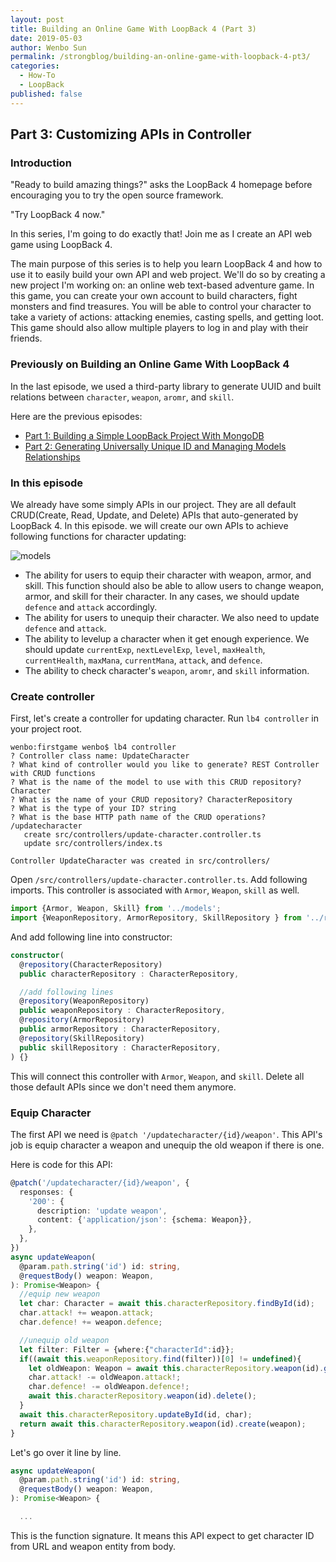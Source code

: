```yaml
---
layout: post
title: Building an Online Game With LoopBack 4 (Part 3)
date: 2019-05-03
author: Wenbo Sun
permalink: /strongblog/building-an-online-game-with-loopback-4-pt3/
categories:
  - How-To
  - LoopBack
published: false  
---
```


## Part 3: Customizing APIs in Controller

### Introduction

"Ready to build amazing things?" asks the LoopBack 4 homepage before encouraging you to try the open source framework.

"Try LoopBack 4 now."

In this series, I'm going to do exactly that! Join me as I create an API web game using LoopBack 4.

The main purpose of this series is to help you learn LoopBack 4 and how to use it to easily build your own API and web project. We'll do so by creating a new project I'm working on: an online web text-based adventure game. In this game, you can create your own account to build characters, fight monsters and find treasures. You will be able to control your character to take a variety of actions: attacking enemies, casting spells, and getting loot. This game should also allow multiple players to log in and play with their friends.

### Previously on Building an Online Game With LoopBack 4

In the last episode, we used a third-party library to generate UUID and built relations between `character`, `weapon`, `aromr`, and `skill`.

Here are the previous episodes:

* [Part 1: Building a Simple LoopBack Project With MongoDB](https://strongloop.com/strongblog/building-online-game-with-loopback-4-pt1/)
* [Part 2: Generating Universally Unique ID and Managing Models Relationships](https://strongloop.com/strongblog/building-online-game-with-loopback-4-pt2/)


<!--more-->

### In this episode

We already have some simply APIs in our project. They are all default CRUD(Create, Read, Update, and Delete) APIs that auto-generated by LoopBack 4. In this episode. we will create our own APIs to achieve following functions for character updating:

![models](https://github.com/gobackhuoxing/first-web-game-lb4/blob/master/picture/models.png)
* The ability for users to equip their character with weapon, armor, and skill. This function should also be able to allow users to change weapon, armor, and skill for their character. In any cases, we should update `defence` and `attack` accordingly.
* The ability for users to unequip their character. We also need to update `defence` and `attack`.
* The ability to levelup a character when it get enough experience. We should update `currentExp`, `nextLevelExp`, `level`, `maxHealth`, `currentHealth`, `maxMana`, `currentMana`, `attack`, and `defence`.
* The ability to check character's `weapon`, `aromr`, and `skill` information.

### Create controller

First, let's create a controller for updating character. Run `lb4 controller` in your project root.

```
wenbo:firstgame wenbo$ lb4 controller
? Controller class name: UpdateCharacter
? What kind of controller would you like to generate? REST Controller with CRUD functions
? What is the name of the model to use with this CRUD repository? Character
? What is the name of your CRUD repository? CharacterRepository
? What is the type of your ID? string
? What is the base HTTP path name of the CRUD operations? /updatecharacter
   create src/controllers/update-character.controller.ts
   update src/controllers/index.ts

Controller UpdateCharacter was created in src/controllers/
```

Open `/src/controllers/update-character.controller.ts`. Add following imports. This controller is
associated with `Armor`, `Weapon`, `skill` as well.

```ts
import {Armor, Weapon, Skill} from '../models';
import {WeaponRepository, ArmorRepository, SkillRepository } from '../repositories';
```

And add following line into constructor:

```ts
constructor(
  @repository(CharacterRepository)
  public characterRepository : CharacterRepository,

  //add following lines
  @repository(WeaponRepository)
  public weaponRepository : CharacterRepository,
  @repository(ArmorRepository)
  public armorRepository : CharacterRepository,
  @repository(SkillRepository)
  public skillRepository : CharacterRepository,
) {}

```

This will connect this controller with `Armor`, `Weapon`, and `skill`. Delete all those default APIs since we don't need them anymore.


### Equip Character

The first API we need is `@patch '/updatecharacter/{id}/weapon'`. This API's job is equip character a weapon and unequip the old weapon if there is one.

Here is code for this API:

```ts
@patch('/updatecharacter/{id}/weapon', {
  responses: {
    '200': {
      description: 'update weapon',
      content: {'application/json': {schema: Weapon}},
    },
  },
})
async updateWeapon(
  @param.path.string('id') id: string,
  @requestBody() weapon: Weapon,
): Promise<Weapon> {
  //equip new weapon
  let char: Character = await this.characterRepository.findById(id);
  char.attack! += weapon.attack;
  char.defence! += weapon.defence;

  //unequip old weapon
  let filter: Filter = {where:{"characterId":id}};
  if((await this.weaponRepository.find(filter))[0] != undefined){
    let oldWeapon: Weapon = await this.characterRepository.weapon(id).get();
    char.attack! -= oldWeapon.attack!;
    char.defence! -= oldWeapon.defence!;
    await this.characterRepository.weapon(id).delete();
  }
  await this.characterRepository.updateById(id, char);
  return await this.characterRepository.weapon(id).create(weapon);
}
```

Let's go over it line by line.

```ts
async updateWeapon(
  @param.path.string('id') id: string,
  @requestBody() weapon: Weapon,
): Promise<Weapon> {

  ...
```
This is the function signature. It means this API expect to get character ID from URL and weapon entity from body.
